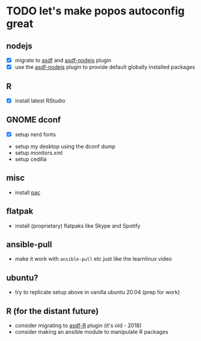 # TODO let's make popos autoconfig great

## nodejs

- [x] migrate to [asdf] and [asdf-nodejs] plugin
- [x] use the [asdf-nodejs] plugin to provide default globally installed packages

## R

- [x] install latest RStudio

## GNOME dconf

- [x] setup nerd fonts
- setup my desktop using the dconf dump
- setup monitors.xml
- setup cedilla

## misc

- install [pac]

## flatpak

- install (proprietary) flatpaks like Skype and Spotify

## ansible-pull

- make it work with `ansible-pull` etc just like the learnlinux video

## ubuntu?

- try to replicate setup above in vanilla ubuntu 20.04 (prep for work)

## R (for the distant future)

- consider migrating to [asdf-R] plugin (it's old - 2018)
- consider making an ansible module to manipulate R packages

[asdf]: https://github.com/asdf-vm/asdf
[asdf-nodejs]: https://github.com/asdf-vm/asdf-nodejs
[asdf-R]: https://github.com/iroddis/asdf-R
[pac]: https://github.com/sigriston/pac
